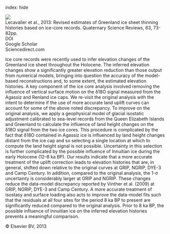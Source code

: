 index: hide

<div class="Citation">
    <div class="Citation-thumb CitationThumb-linked"  data-href="https://doi.org/10.1016/j.quascirev.2012.11.030">
      <img src="https://static.claimspace.cloud/climate-study-static/refs/thumbs/5/Lecavalier_et_al_2013-thumb.png" />
    </div>

  <div class="Citation-body">
    <div class="Citation-text">Lecavalier et al., 2013: Revised estimates of Greenland ice sheet thinning histories based on ice-core records. <span class="Article-journal">Quaternary Science Reviews, </span><span class="Article-volume">63, </span>73-82pp.</div>
    <div class="Citation-links">
      <div class="CitationLink" data-href="https://doi.org/10.1016/j.quascirev.2012.11.030">
        <div class="CitationLink-icon CitationLink-Doi"></div>
        <div class="CitationLink-text">DOI</div>
      </div>
      <div class="CitationLink" data-href="https://scholar.google.com/scholar?q=10.1016/j.quascirev.2012.11.030">
        <div class="CitationLink-icon CitationLink-Scholar"></div>
        <div class="CitationLink-text">Google Scholar</div>
      </div>
      <div class="CitationLink" data-href="http://www.sciencedirect.com/science/article/pii/S027737911200532X">
        <div class="CitationLink-icon CitationLink-Publisher"></div>
        <div class="CitationLink-text">Sciencedirect.com</div>
      </div>
    </div>
  </div>
</div>

Ice core records were recently used to infer elevation changes of the Greenland ice sheet throughout the Holocene. The inferred elevation changes show a significantly greater elevation reduction than those output from numerical models, bringing into question the accuracy of the model-based reconstructions and, to some extent, the estimated elevation histories. A key component of the ice core analysis involved removing the influence of vertical surface motion on the δ18O signal measured from the Agassiz and Renland ice caps. We re-visit the original analysis with the intent to determine if the use of more accurate land uplift curves can account for some of the above noted discrepancy. To improve on the original analysis, we apply a geophysical model of glacial isostatic adjustment calibrated to sea-level records from the Queen Elizabeth Islands and Greenland to calculate the influence of land height changes on the δ18O signal from the two ice cores. This procedure is complicated by the fact that δ18O contained in Agassiz ice is influenced by land height changes distant from the ice cap and so selecting a single location at which to compute the land height signal is not possible. Uncertainty in this selection is further complicated by the possible influence of Innuitian ice during the early Holocene (12–8 ka BP). Our results indicate that a more accurate treatment of the uplift correction leads to elevation histories that are, in general, shifted down relative to the original curves at GRIP, NGRIP, DYE-3 and Camp Century. In addition, compared to the original analysis, the 1-σ uncertainty is considerably larger at GRIP and NGRIP. These changes reduce the data-model discrepancy reported by Vinther et al. (2009) at GRIP, NGRIP, DYE-3 and Camp Century. A more accurate treatment of isostasy and surface loading also acts to improve the data-model fits such that the residuals at all four sites for the period 8 ka BP to present are significantly reduced compared to the original analysis. Prior to 8 ka BP, the possible influence of Innuitian ice on the inferred elevation histories prevents a meaningful comparison.

<div class="Citation-copy">
&copy; Elsevier BV, 2013
</div>
